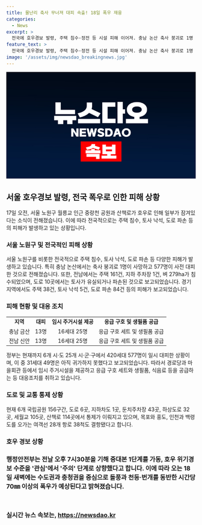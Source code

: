 ```yaml
---
title: 물난리 축사 무너져 대피 속출! 18일 폭우 재융
categories:
  - News
excerpt: >
  전국에 호우경보 발령, 주택 침수·정전 등 시설 피해 이어져. 충남 논산 축사 붕괴로 1명 사망, 577명 대피. 주택 161건, 벼 279ha 침수 등 피해 확대. 정부, 임시 주거시설 제공 및 응급 구호 세트 등 지원. 도로·국립공원 등 통제. 향후 돌풍·천둥·번개 동반 폭우 예상.
feature_text: >
  전국에 호우경보 발령, 주택 침수·정전 등 시설 피해 이어져. 충남 논산 축사 붕괴로 1명 사망, 577명 대피. 주택 161건, 벼 279ha 침수 등 피해 확대. 정부, 임시 주거시설 제공 및 응급 구호 세트 등 지원. 도로·국립공원 등 통제. 향후 돌풍·천둥·번개 동반 폭우 예상.
image: '/assets/img/newsdao_breakingnews.jpg'
---
```


<p><img src="/assets/img/newsdao_breakingnews.jpg" alt="flaretime 속보" /></p>

<h2 data-ke-size="size26">서울 호우경보 발령, 전국 폭우로 인한 피해 상황</h2>

<p data-ke-size="size16">17일 오전, 서울 노원구 월릉교 인근 중랑천 공원과 산책로가 호우로 인해 일부가 잠겨있다는 소식이 전해졌습니다. 이에 따라 전국적으로는 주택 침수, 토사 낙석, 도로 파손 등의 피해가 발생하고 있는 상황입니다.</p>

<h3><b>서울 노원구 및 전국적인 피해 상황</b></h3>

<p data-ke-size="size16">서울 노원구를 비롯한 전국적으로 주택 침수, 토사 낙석, 도로 파손 등 다양한 피해가 발생하고 있습니다. 특히 충남 논산에서는 축사 붕괴로 1명이 사망하고 577명이 사전 대피한 것으로 전해졌습니다. 또한, 전남에서는 주택 161건, 지하 주차장 1건, 벼 279ha가 침수되었으며, 도로 10곳에서는 토사가 유실되거나 파손된 것으로 보고되었습니다. 경기 지역에서도 주택 38건, 토사 낙석 5건, 도로 파손 84건 등의 피해가 보고되었습니다.</p>

<h3><b>피해 현황 및 대응 조치</b></h3>

<table>
    <tr>
        <td style="text-align: center; height: 17px;"><b>지역</b></td>
        <td style="text-align: center; height: 17px;"><b>대피</b></td>
        <td style="text-align: center; height: 17px;"><b>임시 주거시설 제공</b></td>
        <td style="text-align: center; height: 17px;"><b>응급 구호 및 생필품 공급</b></td>
    </tr>
    <tr>
        <td style="text-align: center; height: 17px;">충남 금산</td>
        <td style="text-align: center; height: 17px;">13명</td>
        <td style="text-align: center; height: 17px;">16세대 25명</td>
        <td style="text-align: center; height: 17px;">응급 구호 세트 및 생필품 공급</td>
    </tr>
    <tr>
        <td style="text-align: center; height: 17px;">전남 신안</td>
        <td style="text-align: center; height: 17px;">13명</td>
        <td style="text-align: center; height: 17px;">16세대 25명</td>
        <td style="text-align: center; height: 17px;">응급 구호 세트 및 생필품 공급</td>
    </tr>
</table>

<p data-ke-size="size16">정부는 현재까지 6개 시·도 25개 시·군·구에서 420세대 577명이 일시 대피한 상황이며, 이 중 31세대 49명은 아직 귀가하지 못했다고 보고되었습니다. 따라서 경로당과 마을회관 등에서 임시 주거시설을 제공하고 응급 구호 세트와 생필품, 식음료 등을 공급하는 등 대응조치를 취하고 있습니다.</p>

<h3><b>도로 및 교통 통제 상황</b></h3>

<p data-ke-size="size16">현재 6개 국립공원 156구간, 도로 6곳, 지하차도 1곳, 둔치주차장 43곳, 하상도로 32곳, 세월교 105곳, 산책로 114곳에서 통제가 이뤄지고 있으며, 목포와 홍도, 인천과 백령도를 오가는 여객선 28개 항로 38척도 결항됐다고 합니다.</p>

<p><h3><b>호우 경보 상황</b><h3></p>

<p data-ke-size="size16">행정안전부는 전날 오후 7시30분을 기해 중대본 1단계를 가동, 호우 위기경보 수준을 '관심'에서 '주의' 단계로 상향했다고 합니다. 이에 따라 오는 18일 새벽에는 수도권과 충청권을 중심으로 돌풍과 천둥·번개를 동반한 시간당 70㎜ 이상의 폭우가 예상된다고 밝혀졌습니다.</p>

<p data-ke-size="size16">&nbsp;</p>
실시간 뉴스 속보는, <a href="https://newsdao.kr" rel="dofollow">https://newsdao.kr</a>


